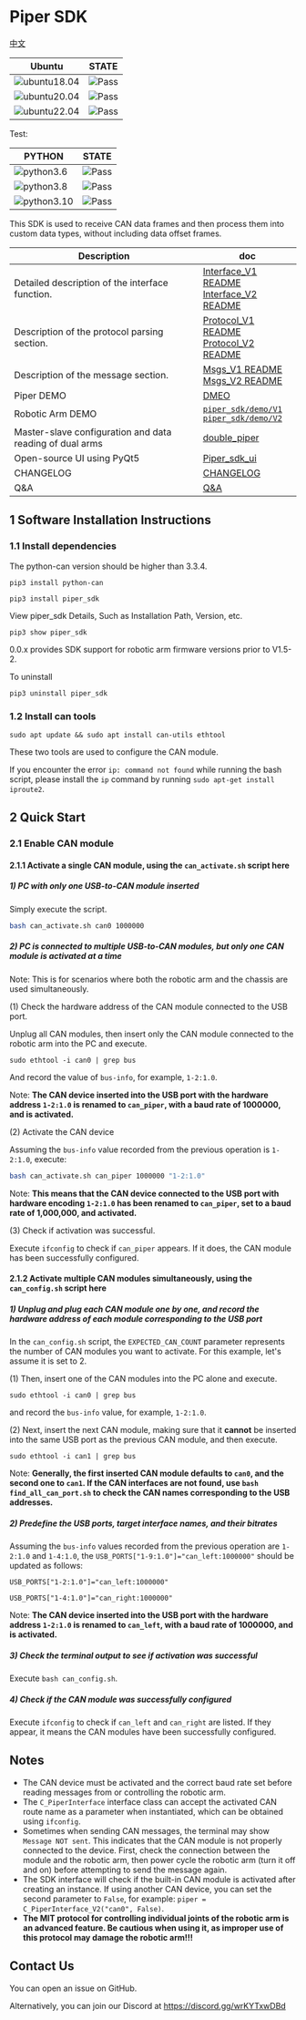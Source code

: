 # Piper SDK

[中文](README.MD)

|Ubuntu |STATE|
|---|---|
|![ubuntu18.04](https://img.shields.io/badge/Ubuntu-18.04-orange.svg)|![Pass](https://img.shields.io/badge/Pass-blue.svg)|
|![ubuntu20.04](https://img.shields.io/badge/Ubuntu-20.04-orange.svg)|![Pass](https://img.shields.io/badge/Pass-blue.svg)|
|![ubuntu22.04](https://img.shields.io/badge/Ubuntu-22.04-orange.svg)|![Pass](https://img.shields.io/badge/Pass-blue.svg)|

Test:

|PYTHON |STATE|
|---|---|
|![python3.6](https://img.shields.io/badge/Python-3.6-blue.svg)|![Pass](https://img.shields.io/badge/Pass-blue.svg)|
|![python3.8](https://img.shields.io/badge/Python-3.8-blue.svg)|![Pass](https://img.shields.io/badge/Pass-blue.svg)|
|![python3.10](https://img.shields.io/badge/Python-3.10-blue.svg)|![Pass](https://img.shields.io/badge/Pass-blue.svg)|

This SDK is used to receive CAN data frames and then process them into custom data types, without including data offset frames.

|Description |doc|
|---|---|
|Detailed description of the interface function.|[Interface_V1 README](./asserts/V1/INTERFACE_V1.MD) <br> [Interface_V2 README](./asserts/V2/INTERFACE_V2.MD)|
|Description of the protocol parsing section.|[Protocol_V1 README](./asserts/V1/PROTOCOL_V1.MD) <br> [Protocol_V2 README](./asserts/V2/PROTOCOL_V2.MD)|
|Description of the message section.|[Msgs_V1 README](./asserts/V1/MSGS_V1.MD) <br> [Msgs_V2 README](./asserts/V2/MSGS_V2.MD)|
|Piper DEMO|[DMEO](./asserts/SDK_DEMO(EN).MD)|
|Robotic Arm DEMO| [`piper_sdk/demo/V1`](./demo/V1/README.MD) <br> [`piper_sdk/demo/V2`](./demo/V2/README.MD) |
|Master-slave configuration and data reading of dual arms| [double_piper](./asserts/double_piper.MD) |
| Open-source UI using PyQt5 | [Piper_sdk_ui](<https://github.com/agilexrobotics/Piper_sdk_ui.git>) |
|CHANGELOG|[CHANGELOG](./CHANGELOG.MD)|
|Q&A|[Q&A](./asserts/Q&A.MD)|

## 1 Software Installation Instructions

### 1.1 Install dependencies

The python-can version should be higher than 3.3.4.

```shell
pip3 install python-can
```

```shell
pip3 install piper_sdk
```

View piper_sdk Details, Such as Installation Path, Version, etc.

```shell
pip3 show piper_sdk
```

0.0.x provides SDK support for robotic arm firmware versions prior to V1.5-2.

To uninstall

```shell
pip3 uninstall piper_sdk
```

### 1.2 Install can tools

```shell
sudo apt update && sudo apt install can-utils ethtool
```

These two tools are used to configure the CAN module.

If you encounter the error `ip: command not found` while running the bash script, please install the `ip` command by running `sudo apt-get install iproute2`.

## 2 Quick Start

### 2.1 Enable CAN module

#### 2.1.1 Activate a single CAN module, **using the `can_activate.sh` script here**

##### 1) PC with only one USB-to-CAN module inserted

Simply execute the script.

```bash
bash can_activate.sh can0 1000000
```

##### 2) PC is connected to multiple USB-to-CAN modules, but only one CAN module is activated at a time

Note: This is for scenarios where both the robotic arm and the chassis are used simultaneously.

(1) Check the hardware address of the CAN module connected to the USB port.  

Unplug all CAN modules, then insert only the CAN module connected to the robotic arm into the PC and execute.

```shell
sudo ethtool -i can0 | grep bus
```

And record the value of `bus-info`, for example, `1-2:1.0`.

Note: **The CAN device inserted into the USB port with the hardware address `1-2:1.0` is renamed to `can_piper`, with a baud rate of 1000000, and is activated.**

(2) Activate the CAN device

Assuming the `bus-info` value recorded from the previous operation is `1-2:1.0`, execute:

```bash
bash can_activate.sh can_piper 1000000 "1-2:1.0"
```

Note: **This means that the CAN device connected to the USB port with hardware encoding `1-2:1.0` has been renamed to `can_piper`, set to a baud rate of 1,000,000, and activated.**

(3) Check if activation was successful.

Execute `ifconfig` to check if `can_piper` appears. If it does, the CAN module has been successfully configured.

#### 2.1.2 Activate multiple CAN modules simultaneously, **using the `can_config.sh` script here**

##### 1) Unplug and plug each CAN module one by one, and record the hardware address of each module corresponding to the USB port

In the `can_config.sh` script, the `EXPECTED_CAN_COUNT` parameter represents the number of CAN modules you want to activate. For this example, let's assume it is set to 2.

(1) Then, insert one of the CAN modules into the PC alone and execute.

```shell
sudo ethtool -i can0 | grep bus
```

and record the `bus-info` value, for example, `1-2:1.0`.

(2) Next, insert the next CAN module, making sure that it **cannot** be inserted into the same USB port as the previous CAN module, and then execute.

```shell
sudo ethtool -i can1 | grep bus
```

Note: **Generally, the first inserted CAN module defaults to `can0`, and the second one to `can1`. If the CAN interfaces are not found, use `bash find_all_can_port.sh` to check the CAN names corresponding to the USB addresses.**

##### 2) Predefine the USB ports, target interface names, and their bitrates

Assuming the `bus-info` values recorded from the previous operation are `1-2:1.0` and `1-4:1.0`, the `USB_PORTS["1-9:1.0"]="can_left:1000000"` should be updated as follows:

`USB_PORTS["1-2:1.0"]="can_left:1000000"`

`USB_PORTS["1-4:1.0"]="can_right:1000000"`

Note: **The CAN device inserted into the USB port with the hardware address `1-2:1.0` is renamed to `can_left`, with a baud rate of 1000000, and is activated.**

##### 3) Check the terminal output to see if activation was successful

Execute `bash can_config.sh`.

##### 4) Check if the CAN module was successfully configured

Execute `ifconfig` to check if `can_left` and `can_right` are listed. If they appear, it means the CAN modules have been successfully configured.

## Notes

- The CAN device must be activated and the correct baud rate set before reading messages from or controlling the robotic arm.
- The `C_PiperInterface` interface class can accept the activated CAN route name as a parameter when instantiated, which can be obtained using `ifconfig`.
- Sometimes when sending CAN messages, the terminal may show `Message NOT sent`. This indicates that the CAN module is not properly connected to the device. First, check the connection between the module and the robotic arm, then power cycle the robotic arm (turn it off and on) before attempting to send the message again.
- The SDK interface will check if the built-in CAN module is activated after creating an instance. If using another CAN device, you can set the second parameter to `False`, for example: `piper = C_PiperInterface_V2("can0", False)`.
- **The MIT protocol for controlling individual joints of the robotic arm is an advanced feature. Be cautious when using it, as improper use of this protocol may damage the robotic arm!!!**

## Contact Us

You can open an issue on GitHub.

Alternatively, you can join our Discord at <https://discord.gg/wrKYTxwDBd>
